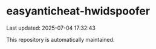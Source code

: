 # easyanticheat-hwidspoofer

Last updated: 2025-07-04 17:32:43

This repository is automatically maintained.
